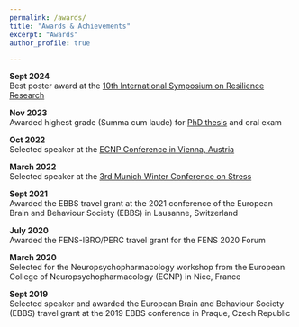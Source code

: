 ```yaml
---
permalink: /awards/
title: "Awards & Achievements"
excerpt: "Awards"
author_profile: true

---
```


**Sept 2024** \
Best poster award at the [10th International Symposium on Resilience Research](https://lir-mainz.de/symposium-2024)

**Nov 2023** \
Awarded highest grade (Summa cum laude) for [PhD thesis](https://edoc.ub.uni-muenchen.de/32742/1/Bordes_Joeri.pdf) and oral exam

**Oct 2022** \
Selected speaker at the [ECNP Conference in Vienna, Austria](https://www.ecnp.eu/about-ecnp/history/past-ecnp-meetings/past-congresses/vienna2022#!sessiondetails/0000101220_0)

**March 2022** \
Selected speaker at the [3rd Munich Winter Conference on Stress](https://www.psych.mpg.de/2494849/the-3rd-munich-winter-conference-on-stress)

**Sept 2021** \
Awarded the EBBS travel grant at the 2021 conference of the European Brain and Behaviour Society (EBBS) in Lausanne, Switzerland

**July 2020** \
Awarded the FENS-IBRO/PERC travel grant for the FENS 2020 Forum

**March 2020** \
Selected for the Neuropsychopharmacology workshop from the European College of Neuropsychopharmacology (ECNP) in Nice, France

**Sept 2019** \
Selected speaker and awarded the European Brain and Behaviour Society (EBBS) travel grant at the 2019 EBBS conference in Praque, Czech Republic


